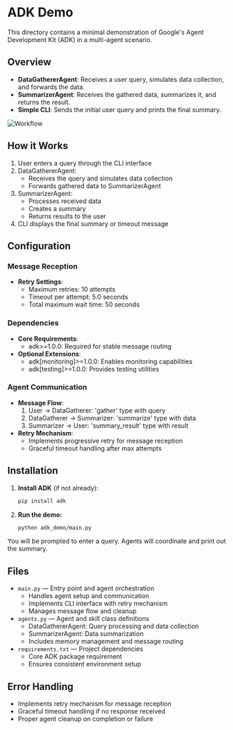 # ADK Demo

This directory contains a minimal demonstration of Google's Agent Development Kit (ADK) in a multi-agent scenario.

## Overview

- **DataGathererAgent**: Receives a user query, simulates data collection, and forwards the data.
- **SummarizerAgent**: Receives the gathered data, summarizes it, and returns the result.
- **Simple CLI**: Sends the initial user query and prints the final summary.

![Workflow](https://google.github.io/adk-docs/img/adk-architecture.svg) <!-- illustrative link only -->

## How it Works

1. User enters a query through the CLI interface
2. DataGathererAgent:
   - Receives the query and simulates data collection
   - Forwards gathered data to SummarizerAgent
3. SummarizerAgent:
   - Processes received data
   - Creates a summary
   - Returns results to the user
4. CLI displays the final summary or timeout message

## Configuration

### Message Reception
- **Retry Settings**:
  - Maximum retries: 10 attempts
  - Timeout per attempt: 5.0 seconds
  - Total maximum wait time: 50 seconds

### Dependencies
- **Core Requirements**:
  - adk>=1.0.0: Required for stable message routing
- **Optional Extensions**:
  - adk[monitoring]>=1.0.0: Enables monitoring capabilities
  - adk[testing]>=1.0.0: Provides testing utilities

### Agent Communication
- **Message Flow**:
  1. User → DataGatherer: 'gather' type with query
  2. DataGatherer → Summarizer: 'summarize' type with data
  3. Summarizer → User: 'summary_result' type with result
- **Retry Mechanism**: 
  - Implements progressive retry for message reception
  - Graceful timeout handling after max attempts

## Installation

1. **Install ADK** (if not already):
   ```bash
   pip install adk
   ```

2. **Run the demo:**
   ```bash
   python adk_demo/main.py
   ```

You will be prompted to enter a query. Agents will coordinate and print out the summary.

## Files

- `main.py` — Entry point and agent orchestration
  - Handles agent setup and communication
  - Implements CLI interface with retry mechanism
  - Manages message flow and cleanup
- `agents.py` — Agent and skill class definitions
  - DataGathererAgent: Query processing and data collection
  - SummarizerAgent: Data summarization
  - Includes memory management and message routing
- `requirements.txt` — Project dependencies
  - Core ADK package requirement
  - Ensures consistent environment setup

## Error Handling

- Implements retry mechanism for message reception
- Graceful timeout handling if no response received
- Proper agent cleanup on completion or failure
